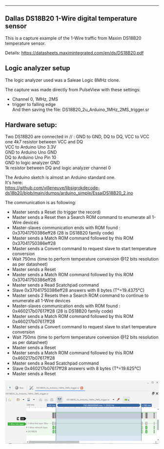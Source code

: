 -------------------------------------------------------------------------------
Dallas DS18B20 1-Wire digital temperature sensor
-------------------------------------------------------------------------------

This is a capture example of the 1-Wire traffic from Maxim DS18B20 temperature sensor.

Details:
https://datasheets.maximintegrated.com/en/ds/DS18B20.pdf

Logic analyzer setup
--------------------

The logic analyzer used was a Saleae Logic 8MHz clone.

The capture was made directly from PulseView with these settings:
- Channel 0, 1MHz, 2MS
- trigger to falling edge  
And then saving the file: DS18B20_2u_Arduino_1MHz_2MS_trigger.sr

Hardware setup:
--------------

Two DS18B20 are connected in // : GND to GND, DQ to DQ, VCC to VCC  
one 4k7 resistor between VCC and DQ  
VCC to Arduino Uno 3.3V  
GND to Arduino Uno GND  
DQ to Arduino Uno Pin 10  
GND to logic analyzer GND  
1k resistor between DQ and logic analyzer channel 0  

The Arduino sketch is almost an Arduino standard one.  
It's here:  
https://github.com/villeneuve/libsigrokdecode-ds18b20/blob/main/dumps/arduino_simple/EssaiDS18B20_2.ino

The communication is as following:
 - Master sends a Reset (to trigger the record)
 - Master sends a Reset then a Search ROM command to enumerate all 1-Wire devices
 - Master-slaves communication ends with ROM found : 0x37041750386eff28 (28 is DS18B20 family code)
 - Master sends a Match ROM command followed by this ROM 0x37041750386eff28
 - Master sends a Convert command to request slave to start temperature conversion
 - Wait 750ms (time to perform temperature conversion @12 bits resolution as per datasheet)
 - Master sends a Reset
 - Master sends a Match ROM command followed by this ROM 0x37041750386eff28
 - Master sends a Read Scatchpad command
 - Slave 0x37041750386eff28 answers with 8 bytes (T°=19.4375°C)
 - Master sends 2 Resets then a Search ROM command to continue to enumerate all 1-Wire devices
 - Master-slaves communication ends with ROM found : 0x460217b07617ff28 (28 is DS18B20 family code)
 - Master sends a Match ROM command followed by this ROM 0x460217b07617ff28
 - Master sends a Convert command to request slave to start temperature conversion
 - Wait 750ms (time to perform temperature conversion @12 bits resolution as per datasheet)
 - Master sends a Reset
 - Master sends a Match ROM command followed by this ROM 0x460217b07617ff28
 - Master sends a Read Scatchpad command
 - Slave 0x460217b07617ff28 answers with 8 bytes (T°=19.625°C)
 - Master sends a Reset
 
 <img src="https://github.com/villeneuve/libsigrokdecode-ds18b20/blob/main/screenshots/Screenshot 2021-10-02 11.40.04.png">
